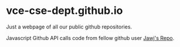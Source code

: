 # vce-cse-dept.github.io

Just a webpage of all our public github repositories.

Javascript Github API calls code from fellow github user [Jawj's Repo](https://github.com/jawj/github-widget).

